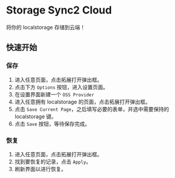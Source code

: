 # Storage Sync2 Cloud

将你的 localstorage 存储到云端！

## 快速开始

### 保存

1. 进入任意页面，点击拓展打开弹出框。
2. 点击下方 `Options` 按钮，进入设置页面。
3. 在设置界面新建一个 `OSS Provider`
4. 进入任意拥有 localstorage 的页面，点击拓展打开弹出框。
5. 点击 `Save Current Page`，之后填写必要的表单，并选中需要保持的 localstorage 键。
6. 点击 `Save` 按钮，等待保存完成。

### 恢复

1. 进入任意页面，点击拓展打开弹出框。
2. 找到要恢复的记录，点击 `Apply`。
3. 刷新界面以进行恢复。